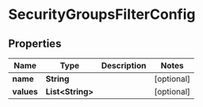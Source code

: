 

# SecurityGroupsFilterConfig


## Properties

| Name | Type | Description | Notes |
|------------ | ------------- | ------------- | -------------|
|**name** | **String** |  |  [optional] |
|**values** | **List&lt;String&gt;** |  |  [optional] |



